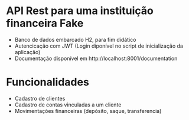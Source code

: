 # API Rest para uma instituição financeira Fake

- Banco de dados embarcado H2, para fim didático
- Autencicação com JWT (Login diponível no script de inicialização da aplicação)
- Documentação disponível em http://localhost:8001/documentation


# Funcionalidades

- Cadastro de clientes
- Cadastro de contas vinculadas a um cliente
- Movimentações financeiras (depósito, saque, transferencia)

